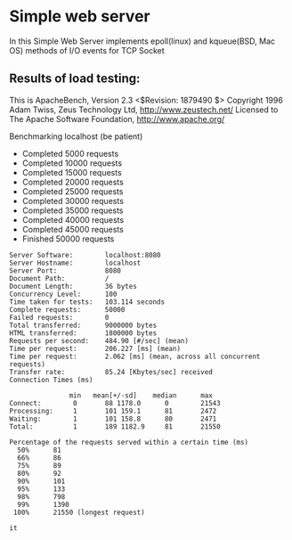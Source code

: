 # Simple web server



In this Simple Web Server implements epoll(linux) and kqueue(BSD, Mac OS) methods of
I/O events for TCP Socket


## Results of load testing:
This is ApacheBench, Version 2.3 <$Revision: 1879490 $>
Copyright 1996 Adam Twiss, Zeus Technology Ltd, http://www.zeustech.net/
Licensed to The Apache Software Foundation, http://www.apache.org/

Benchmarking localhost (be patient)
* Completed 5000 requests
* Completed 10000 requests
* Completed 15000 requests
* Completed 20000 requests
* Completed 25000 requests
* Completed 30000 requests
* Completed 35000 requests
* Completed 40000 requests
* Completed 45000 requests
* Finished 50000 requests

```
Server Software:        localhost:8080
Server Hostname:        localhost
Server Port:            8080
Document Path:          /
Document Length:        36 bytes
Concurrency Level:      100
Time taken for tests:   103.114 seconds
Complete requests:      50000
Failed requests:        0
Total transferred:      9000000 bytes
HTML transferred:       1800000 bytes
Requests per second:    484.90 [#/sec] (mean)
Time per request:       206.227 [ms] (mean)
Time per request:       2.062 [ms] (mean, across all concurrent requests)
Transfer rate:          85.24 [Kbytes/sec] received
Connection Times (ms)
```

```               
               min   mean[+/-sd]    median      max              
Connect:        0       88 1178.0      0        21543
Processing:     1       101 159.1      81       2472
Waiting:        1       101 158.8      80       2471
Total:          1       189 1182.9     81       21550

```
```
Percentage of the requests served within a certain time (ms)
  50%      81
  66%      86
  75%      89
  80%      92
  90%      101
  95%      133
  98%      798
  99%      1390
 100%      21550 (longest request)

it